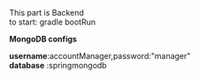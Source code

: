 

This part is Backend <br>
to start: gradle bootRun

<b>MongoDB configs</b><br>

<b>username</b>:accountManager,password:"manager"<br>
<b>database</b> :springmongodb


